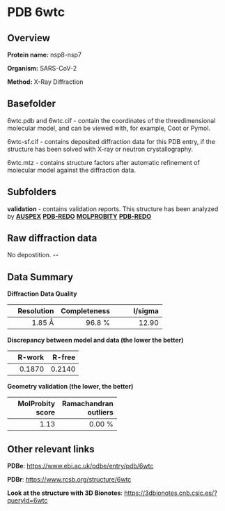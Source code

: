 # PDB 6wtc

## Overview

**Protein name:** nsp8-nsp7

**Organism:** SARS-CoV-2

**Method:** X-Ray Diffraction

## Basefolder

6wtc.pdb and 6wtc.cif - contain the coordinates of the threedimensional molecular model, and can be viewed with, for example, Coot or Pymol.

6wtc-sf.cif - contains deposited diffraction data for this PDB entry, if the structure has been solved with X-ray or neutron crystallography.

6wtc.mtz - contains structure factors after automatic refinement of molecular model against the diffraction data.

## Subfolders





**validation** - contains validation reports. This structure has been analyzed by [**AUSPEX**](https://github.com/thorn-lab/coronavirus_structural_task_force/tree/master/pdb/nsp8-nsp7/SARS-CoV-2/6wtc/validation/auspex) [**PDB-REDO**](https://github.com/thorn-lab/coronavirus_structural_task_force/tree/master/pdb/nsp8-nsp7/SARS-CoV-2/6wtc/validation/pdb-redo) [**MOLPROBITY**](https://github.com/thorn-lab/coronavirus_structural_task_force/tree/master/pdb/nsp8-nsp7/SARS-CoV-2/6wtc/validation/molprobity) [**PDB-REDO**](https://github.com/thorn-lab/coronavirus_structural_task_force/blob/master/pdb/nsp8-nsp7/SARS-CoV-2/6wtc/validation/Xtriage_output.log) 

## Raw diffraction data

No depostition. --<br> 

## Data Summary
**Diffraction Data Quality**

|   | Resolution | Completeness| I/sigma |
|---|-------------:|----------------:|--------------:|
|   |1.85 Å|96.8  %|<img width=50/>12.90|

**Discrepancy between model and data (the lower the better)**

|   | **R-work**| **R-free**   
|---|-------------:|----------------:|           
||  0.1870|  0.2140|

**Geometry validation (the lower, the better)**

|   |**MolProbity<br>score**| **Ramachandran<br>outliers** 
|---|-------------:|----------------:|
||  1.13|  0.00 %|

 

 



## Other relevant links 
**PDBe**:  https://www.ebi.ac.uk/pdbe/entry/pdb/6wtc
 
**PDBr**: https://www.rcsb.org/structure/6wtc 

**Look at the structure with 3D Bionotes**: https://3dbionotes.cnb.csic.es/?queryId=6wtc

